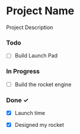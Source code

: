 # Project Name

Project Description

### Todo

- [ ] Build Launch Pad  

### In Progress

- [ ] Build the rocket engine  

### Done ✓

- [x] Launch time  
- [x] Designed my rocket  


